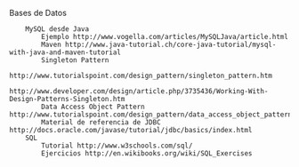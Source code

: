Bases de Datos

        MySQL desde Java
            Ejemplo http://www.vogella.com/articles/MySQLJava/article.html
            Maven http://www.java-tutorial.ch/core-java-tutorial/mysql-with-java-and-maven-tutorial
            Singleton Pattern
                http://www.tutorialspoint.com/design_pattern/singleton_pattern.htm
                http://www.developer.com/design/article.php/3735436/Working-With-Design-Patterns-Singleton.htm
            Data Access Object Pattern http://www.tutorialspoint.com/design_pattern/data_access_object_pattern.htm
            Material de referencia de JDBC http://docs.oracle.com/javase/tutorial/jdbc/basics/index.html
        SQL
            Tutorial http://www.w3schools.com/sql/
            Ejercicios http://en.wikibooks.org/wiki/SQL_Exercises
